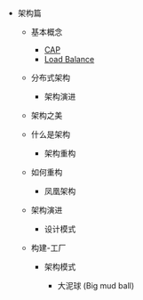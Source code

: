 * 架构篇

     * 基本概念
        * [CAP](/architecture/concept/cap理论.md)
        * [Load Balance](/architecture/concept/LoadBalance.md)
        
     * 分布式架构
            
        * 架构演进
        
     * 架构之美
       
   * 什么是架构    
     
     * 架构重构
     
   * 如何重构               
     
     * 凤凰架构
     
   * 架构演进 
     
     * 设计模式
     
   * 构建-工厂 
     
     * 架构模式
            
        * 大泥球 (Big mud ball) 